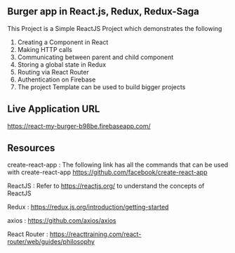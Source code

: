 ## Burger app in React.js, Redux, Redux-Saga

This Project is a Simple ReactJS Project which demonstrates the following

1. Creating a Component in React
2. Making HTTP calls
3. Communicating between parent and child component
4. Storing a global state in Redux
5. Routing via React Router
6. Authentication on Firebase
7. The project Template can be used to build bigger projects

## Live Application URL
https://react-my-burger-b98be.firebaseapp.com/

## Resources
create-react-app : The following link has all the commands that can be used with create-react-app https://github.com/facebook/create-react-app

ReactJS : Refer to https://reactjs.org/ to understand the concepts of ReactJS

Redux : https://redux.js.org/introduction/getting-started

axios : https://github.com/axios/axios

React Router : https://reacttraining.com/react-router/web/guides/philosophy

